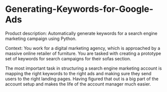 # Generating-Keywords-for-Google-Ads

Product description: Automatically generate keywords for a search engine marketing campaign using Python.

Context: 
You work for a digital marketing agency, which is approached by a massive online retailer of furniture. You are tasked with creating a prototype set of keywords for search campaigns for their sofas section.

The most important task in structuring a search engine marketing account is mapping the right keywords to the right ads and making sure they send users to the right landing pages. Having figured that out is a big part of the account setup and makes the life of the account manager much easier.
